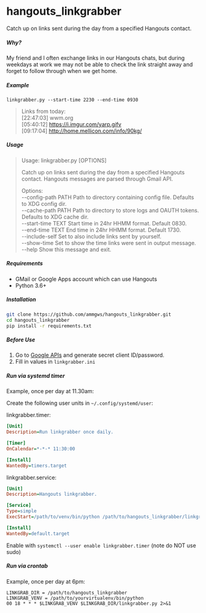 # hangouts_linkgrabber
Catch up on links sent during the day from a specified Hangouts contact.

##### Why?
My friend and I often exchange links in our Hangouts chats, but during weekdays at work we may not be able to check the link straight away and forget to follow through when we get home.

##### Example
`linkgrabber.py --start-time 2230 --end-time 0930`
 > Links from today:  
 > [22:47:03] wwm.org  
 > [05:40:12] https://i.imgur.com/yarp.gifv  
 > [09:17:04] http://home.mellicon.com/info/90kg/  

##### Usage
> Usage: linkgrabber.py [OPTIONS]
>  
>  Catch up on links sent during the day from a specified Hangouts contact. Hangouts messages are parsed through Gmail API.
>  
> Options:  
>  --config-path PATH  Path to directory containing config file. Defaults to XDG config dir.  
>  --cache-path PATH   Path to directory to store logs and OAUTH tokens. Defaults to XDG cache dir.  
>  --start-time TEXT   Start time in 24hr HHMM format. Default 0830.  
>  --end-time TEXT     End time in 24hr HHMM format. Default 1730.  
>  --include-self      Set to also include links sent by yourself.  
>  --show-time         Set to show the time links were sent in output message.  
>  --help              Show this message and exit.  

##### Requirements
* GMail or Google Apps account which can use Hangouts
* Python 3.6+

##### Installation
```sh
git clone https://github.com/ammgws/hangouts_linkgrabber.git
cd hangouts_linkgrabber
pip install -r requirements.txt
```

##### Before Use
1. Go to [Google APIs](https://console.developers.google.com/apis/) and generate secret client ID/password.
2. Fill in values in `linkgrabber.ini`

##### Run via systemd timer
Example, once per day at 11.30am:

Create the following user units in `~/.config/systemd/user`:

linkgrabber.timer:
```ini
[Unit]
Description=Run linkgrabber once daily.

[Timer]
OnCalendar=*-*-* 11:30:00

[Install]
WantedBy=timers.target
```

linkgrabber.service:
```ini
[Unit]
Description=Hangouts linkgrabber.

[Service]
Type=simple
ExecStart=/path/to/venv/bin/python /path/to/hangouts_linkgrabber/linkgrabber.py

[Install]
WantedBy=default.target
```
Enable with `systemctl --user enable linkgrabber.timer`
(note do NOT use sudo)

##### Run via crontab
Example, once per day at 6pm:
```
LINKGRAB_DIR = /path/to/hangouts_linkgrabber
LINKGRAB_VENV = /path/to/yourvirtualenv/bin/python
00 18 * * * $LINKGRAB_VENV $LINKGRAB_DIR/linkgrabber.py 2>&1
```
